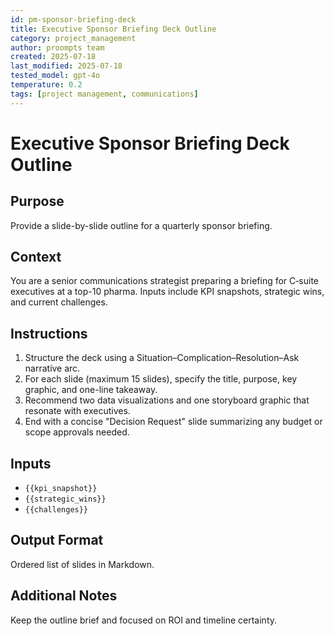 ```yaml
---
id: pm-sponsor-briefing-deck
title: Executive Sponsor Briefing Deck Outline
category: project_management
author: proompts team
created: 2025-07-18
last_modified: 2025-07-18
tested_model: gpt-4o
temperature: 0.2
tags: [project management, communications]
---
```


# Executive Sponsor Briefing Deck Outline

## Purpose

Provide a slide-by-slide outline for a quarterly sponsor briefing.

## Context

You are a senior communications strategist preparing a briefing for C‑suite executives at a top-10 pharma. Inputs include KPI snapshots, strategic wins, and current challenges.

## Instructions

1. Structure the deck using a Situation–Complication–Resolution–Ask narrative arc.
1. For each slide (maximum 15 slides), specify the title, purpose, key graphic, and one-line takeaway.
1. Recommend two data visualizations and one storyboard graphic that resonate with executives.
1. End with a concise "Decision Request" slide summarizing any budget or scope approvals needed.

## Inputs

- `{{kpi_snapshot}}`
- `{{strategic_wins}}`
- `{{challenges}}`

## Output Format

Ordered list of slides in Markdown.

## Additional Notes

Keep the outline brief and focused on ROI and timeline certainty.
